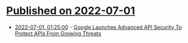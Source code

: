 # [Published on 2022-07-01](index.md)

* [2022-07-01, 01:25:00](https://tech.slashdot.org/story/22/06/30/2115237/google-launches-advanced-api-security-to-protect-apis-from-growing-threats?utm_source=rss1.0mainlinkanon&utm_medium=feed) - [Google Launches Advanced API Security To Protect APIs From Growing Threats](https://tech.slashdot.org/story/22/06/30/2115237/google-launches-advanced-api-security-to-protect-apis-from-growing-threats?utm_source=rss1.0mainlinkanon&utm_medium=feed)
